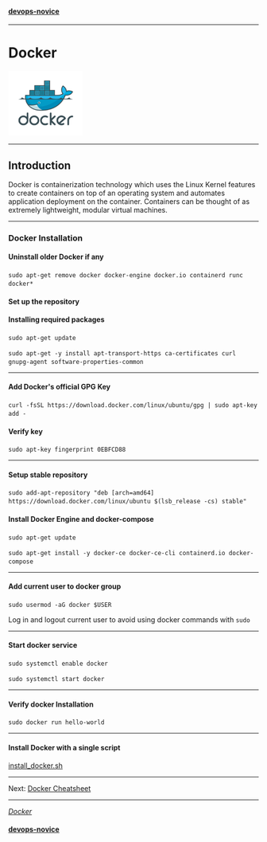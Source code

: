 #### [devops-novice](../README.md)

---

# Docker
<img src="./images/docker.png" alt="Docker"
	title="Docker" width="150" height="130" />

---

## Introduction
Docker is containerization technology which uses the Linux Kernel features to create containers on top of an operating system and automates application deployment on the container. Containers can be thought of as extremely lightweight, modular virtual machines.

---

### Docker Installation

#### Uninstall older Docker if any

`sudo apt-get remove docker docker-engine docker.io containerd runc docker*`

#### Set up the repository

#### Installing required packages

`sudo apt-get update`

`sudo apt-get -y install
    apt-transport-https
    ca-certificates
    curl
    gnupg-agent
    software-properties-common`

---		

#### Add Docker's official GPG Key

`curl -fsSL https://download.docker.com/linux/ubuntu/gpg | sudo apt-key add -`

#### Verify key

`sudo apt-key fingerprint 0EBFCD88`

---

#### Setup stable repository

`sudo add-apt-repository
   "deb [arch=amd64] https://download.docker.com/linux/ubuntu
   $(lsb_release -cs)
   stable"`

#### Install Docker Engine and docker-compose

`sudo apt-get update`

`sudo apt-get install -y docker-ce docker-ce-cli containerd.io docker-compose`

---

#### Add current user to docker group

`sudo usermod -aG docker $USER`

Log in and logout current user to avoid using docker commands with `sudo`

---

#### Start docker service

`sudo systemctl enable docker`

`sudo systemctl start docker`

---

#### Verify docker Installation

`sudo docker run hello-world`

---

#### Install Docker with a single script

[install_docker.sh](https://github.com/rahulrdate/devops-novice/blob/master/docker/install_docker.sh)

---

Next: [Docker Cheatsheet](docker-cheat-sheet.md)

---

_[Docker](https://www.docker.com/)_

#### [devops-novice](../README.md)
